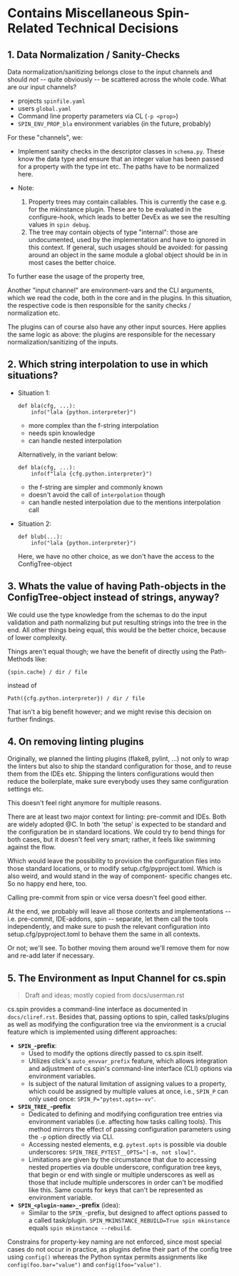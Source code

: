 # Contains Miscellaneous Spin-Related Technical Decisions

## 1. Data Normalization / Sanity-Checks

Data normalization/sanitizing belongs close to the input channels
and should _not_ -- quite obviously -- be scattered across the
whole code. What are our input channels?

- projects `spinfile.yaml`
- users `global.yaml`
- Command line property parameters via CL (`-p <prop>`)
- `SPIN_ENV_PROP_bla` environment variables (in the future, probably)

For these "channels", we:

- Implement sanity checks in the descriptor classes in
  `schema.py`. These know the data type and ensure that an integer
  value has been passed for a property with the type int etc. The
  paths have to be normalized here.

- Note:

  1.  Property trees may contain callables. This is currently the case
      e.g. for the mkinstance plugin. These are to be evaluated in the configure-hook,
      which leads to better DevEx as we see the resulting values in
      `spin debug`.
  2.  The tree may contain objects of type "internal": those are
      undocumented, used by the implementation and have to ignored
      in this context. If general, such usages should be avoided:
      for passing around an object in the same module a global
      object should be in in most cases the better choice.

To further ease the usage of the property tree,

Another "input channel" are environment-vars and the CLI arguments, which
we read the code, both in the core and in the plugins. In this
situation, the respective code is then responsible for the sanity
checks / normalization etc.

The plugins can of course also have any other input sources. Here applies
the same logic as above: the plugins are responsible for the necessary
normalization/sanitizing of the inputs.

## 2. Which string interpolation to use in which situations?

- Situation 1:

  ```
  def bla(cfg, ...):
      info("lala {python.interpreter}")
  ```

  - more complex than the f-string interpolation
  - needs spin knowledge
  - can handle nested interpolation

  Alternatively, in the variant below:

  ```
  def bla(cfg, ...):
      info(f"lala {cfg.python.interpreter}")
  ```

  - the f-string are simpler and commonly known
  - doesn't avoid the call of `interpolation` though
  - can handle nested interpolation due to the mentions interpolation call

- Situation 2:

  ```
  def blub(...):
      info("lala {python.interpreter}")
  ```

  Here, we have no other choice, as we don't have the access to the
  ConfigTree-object

## 3. Whats the value of having Path-objects in the ConfigTree-object instead of strings, anyway?

We could use the type knowledge from the schemas to do the input
validation and path normalizing but put resulting strings into the
tree in the end. All other things being equal, this would be the
better choice, because of lower complexity.

Things aren't equal though; we have the benefit of directly using the
Path-Methods like:

```
{spin.cache} / dir / file
```

instead of

```
Path({cfg.python.interpreter}) / dir / file
```

That isn't a big benefit however; and we might revise this decision on
further findings.

## 4. On removing linting plugins

Originally, we planned the linting plugins (flake8, pylint, ...) not
only to wrap the linters but also to ship the standard configuration for
those, and to reuse them from the IDEs etc. Shipping the linters
configurations would then reduce the boilerplate, make sure everybody
uses they same configuration settings etc.

This doesn't feel right anymore for multiple reasons.

There are at least two major context for linting: pre-commit and
IDEs. Both are widely adopted @C. In both 'the setup' is expected to
be standard and the configuration be in standard locations. We could
try to bend things for both cases, but it doesn't feel very smart;
rather, it feels like swimming against the flow.

Which would leave the possibility to provision the configuration files into
those standard locations, or to modify setup.cfg/pyproject.toml.
Which is also weird, and would stand in the way of component-
specific changes etc. So no happy end here, too.

Calling pre-commit from spin or vice versa doesn't feel good either.

At the end, we probably will leave all those contexts and
implementations -- i.e. pre-commit, IDE-addons, spin -- separate, let
them call the tools independently, and make sure to push the relevant
configuration into setup.cfg/pyproject.toml to behave them the same in
all contexts.

Or not; we'll see. To bother moving them around we'll remove them for now
and re-add later if necessary.

## 5. The Environment as Input Channel for cs.spin

> Draft and ideas; mostly copied from docs/userman.rst

cs.spin provides a command-line interface as documented in
`docs/cliref.rst`. Besides that, passing options to spin, called
tasks/plugins as well as modifying the configuration tree via the environment is
a crucial feature which is implemented using different approaches:

- **`SPIN_`-prefix**:
  - Used to modify the options directly passed to cs.spin itself.
  - Utilizes click's `auto_envvar_prefix` feature, which allows integration
    and adjustment of cs.spin's command-line interface (CLI) options via
    environment variables.
  - Is subject of the natural limitation of assigning values to a property,
    which could be assigned by multiple values at once, i.e., `SPIN_P` can
    only used once: `SPIN_P="pytest.opts=-vv"`.
- **`SPIN_TREE_`-prefix**
  - Dedicated to defining and modifying configuration tree entries via
    environment variables (i.e. affecting how tasks calling tools). This method
    mirrors the effect of passing configuration parameters using the `-p`
    option directly via CLI.
  - Accessing nested elements, e.g. `pytest.opts` is possible via double
    underscores: `SPIN_TREE_PYTEST__OPTS="[-m, not slow]"`.
  - Limitations are given by the circumstance that due to accessing nested
    properties via double underscore, configuration tree keys, that begin or end
    with single or multiple underscores as well as those that include multiple
    underscores in order can't be modified like this. Same counts for keys that
    can't be represented as environment variable.
- **`SPIN_<plugin-name>_`-prefix** (idea):
  - Similar to the `SPIN_`-prefix, but designed to affect options passed to a
    called task/plugin. `SPIN_MKINSTANCE_REBUILD=True spin mkinstance` equals
    `spin mkinstance --rebuild`.

Constrains for property-key naming are not enforced, since most special cases
do not occur in practice, as plugins define their part of the config tree using
`config()` whereas the Python syntax permits assignments like
`config(foo.bar="value")` and `config(1foo="value")`.
